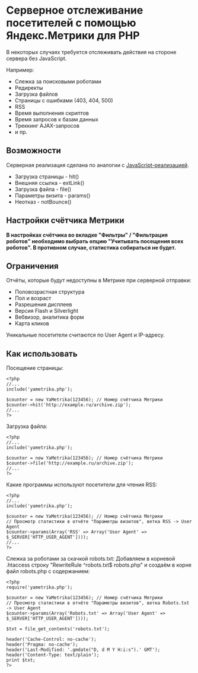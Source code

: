 # Серверное отслеживание посетителей с помощью Яндекс.Метрики для PHP

В некоторых случаях требуется отслеживать действия на стороне сервера без JavaScript.

Например:
+ Слежка за поисковыми роботами
+ Редиректы
+ Загрузка файлов
+ Страницы с ошибками (403, 404, 500)
+ RSS
+ Время выполнения скриптов
+ Время запросов к базам данных
+ Треккинг AJAX-запросов
+ и пр.

## Возможности
Серверная реализация сделана по аналогии с [JavaScript-реализацией](http://help.yandex.ru/metrika/?id=1113052).
+ Загрузка страницы - hit()
+ Внешняя ссылка - extLink()
+ Загрузка файла - file()
+ Параметры визита - params()
+ Неотказ - notBounce()

## Настройки счётчика Метрики
**В настройках счётчика во вкладке "Фильтры" / "Фильтрация роботов" необходимо выбрать опцию "Учитывать посещения всех роботов". В противном случае, статистика собираться не будет.**

## Ограничения
Отчёты, которые будут недоступны в Метрике при серверной отправки:
+ Половозрастная структура
+ Пол и возраст
+ Разрешения дисплеев
+ Версия Flash и Silverlight
+ Вебвизор, аналитика форм
+ Карта кликов

Уникальные посетители считаются по User Agent и IP-адресу.


## Как использовать
Посещение страницы:

    <?php
    //...
    include('yametrika.php');

    $counter = new YaMetrika(123456); // Номер счётчика Метрики
    $counter->hit('http://example.ru/archive.zip');
    //...
    ?>


Загрузка файла:

    <?php
    //...
    include('yametrika.php');

    $counter = new YaMetrika(123456); // Номер счётчика Метрики
    $counter->file('http://example.ru/archive.zip');
    //...
    ?>

Какие программы используют посетители для чтения RSS:

    <?php
    //...
    include('yametrika.php');

    $counter = new YaMetrika(123456); // Номер счётчика Метрики
    // Просмотр статистики в отчёте "Параметры визитов", ветка RSS -> User Agent
    $counter->params(Array('RSS' => Array('User Agent' => $_SERVER['HTTP_USER_AGENT'])));
    //...
    ?>

Слежка за роботами за скачкой robots.txt:
Добавляем в корневой .htaccess строку "RewriteRule ^robots.txt$ robots.php" и создаём в корне файл robots.php с содержанием:

    <?php
    require('yametrika.php');

    $counter = new YaMetrika(123456); // Номер счётчика Метрики
    // Просмотр статистики в отчёте "Параметры визитов", ветка Robots.txt -> User Agent
    $counter->params(Array('Robots.txt' => Array('User Agent' => $_SERVER['HTTP_USER_AGENT'])));

    $txt = file_get_contents('robots.txt');

    header('Cache-Control: no-cache');
    header('Pragma: no-cache');
    header('Last-Modified: '.gmdate("D, d M Y H:i:s").' GMT');
    header('Content-Type: text/plain');
    print $txt;
    ?>
